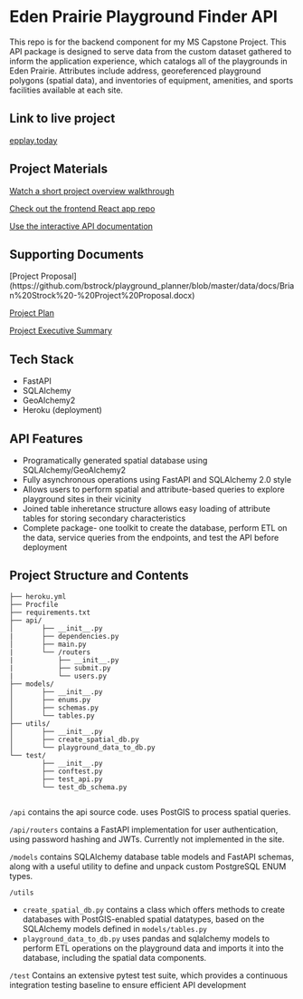 <h1>Eden Prairie Playground Finder API</h1>
This repo is for the backend component for my MS Capstone Project.  This API package is designed to serve data from the custom dataset gathered to inform the application experience, which catalogs all of the playgrounds in Eden Prairie.  Attributes include address, georeferenced playground polygons (spatial data), and inventories of equipment, amenities, and sports facilities available at each site.

<h2>Link to live project</h2>

[epplay.today](https://epplay.today)

<h2>Project Materials</h2>

[Watch a short project overview walkthrough](https://youtu.be/EvkzLfWa2Ko)

[Check out the frontend React app repo](https://github.com/bstrock/eden_prairie_playground_finder)

[Use the interactive API documentation](https://eden-prairie-playgrounds.herokuapp.com/docs#/)

<h2> Supporting Documents</h2>
[Project Proposal](https://github.com/bstrock/playground_planner/blob/master/data/docs/Brian%20Strock%20-%20Project%20Proposal.docx)

[Project Plan](https://github.com/bstrock/playground_planner/blob/master/data/docs/Brian%20Strock%20Project%20Plan.pdf)

[Project Executive Summary](https://github.com/bstrock/playground_planner/blob/master/data/docs/Brian%20Strock%20778%20Executive%20Summary.docx)


<h2>Tech Stack</h2>

* FastAPI
* SQLAlchemy
* GeoAlchemy2
* Heroku (deployment)

<h2>API Features</h2>

* Programatically generated spatial database using SQLAlchemy/GeoAlchemy2
* Fully asynchronous operations using FastAPI and SQLAlchemy 2.0 style
* Allows users to perform spatial and attribute-based queries to explore playground sites in their vicinity
* Joined table inheretance structure allows easy loading of attribute tables for storing secondary characteristics
* Complete package- one toolkit to create the database, perform ETL on the data, service queries from the endpoints, and test the API before deployment

<h2>Project Structure and Contents</h2>

```playground_planner/
├── heroku.yml
├── Procfile
├── requirements.txt
├── api/
│       ├── __init__.py
|       ├── dependencies.py
│       ├── main.py
|       └── /routers
|           ├── __init__.py
|           ├── submit.py
|           └── users.py
├── models/
│       ├── __init__.py
│       ├── enums.py
│       ├── schemas.py
│       └── tables.py
├── utils/
│       ├── __init__.py
│       ├── create_spatial_db.py
│       └── playground_data_to_db.py
└── test/
        ├── __init__.py
        ├── conftest.py
        ├── test_api.py
        └── test_db_schema.py
        
```

`/api` contains the api source code.  uses PostGIS to process spatial queries.

`/api/routers` contains a FastAPI implementation for user authentication, using password hashing and JWTs.  Currently not implemented in the site.

`/models` contains SQLAlchemy database table models and FastAPI schemas, along with a useful utility to define and unpack custom PostgreSQL ENUM types.

`/utils`

  - `create_spatial_db.py` contains a class which offers methods to create databases with PostGIS-enabled spatial datatypes, based on the SQLAlchemy models defined in `models/tables.py`
  - `playground_data_to_db.py` uses pandas and sqlalchemy models to perform ETL operations on the playground data and imports it into the database, including the spatial data components.

`/test` Contains an extensive pytest test suite, which provides a continuous integration testing baseline to ensure efficient API development
